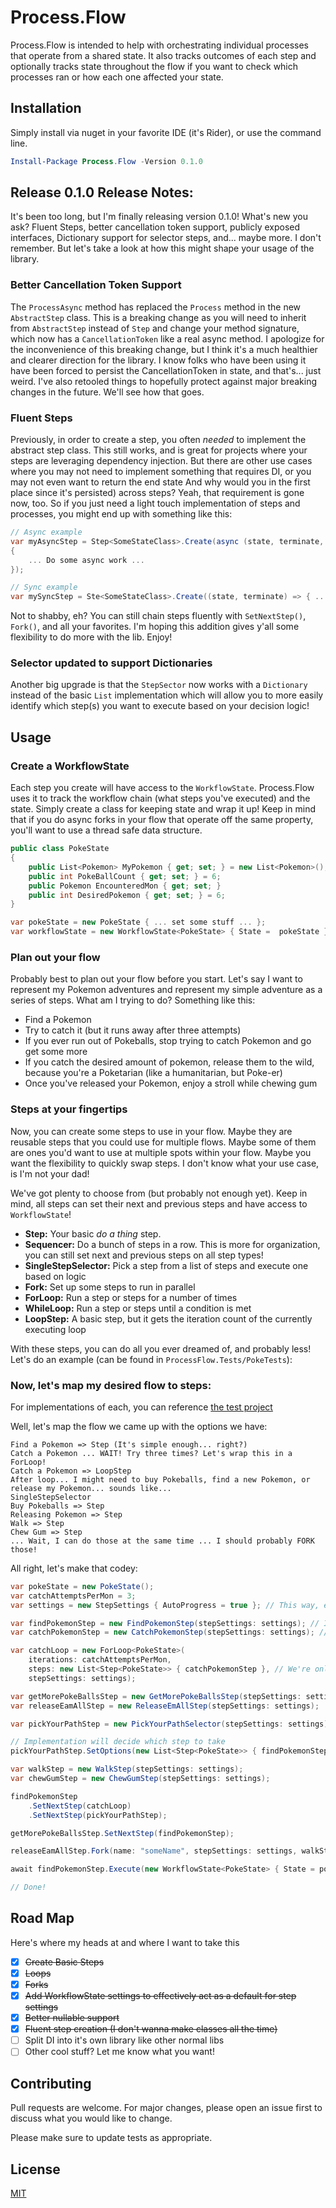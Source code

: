 # Process.Flow

Process.Flow is intended to help with orchestrating individual processes
that operate from a shared state. It also tracks outcomes of each step
and optionally tracks state throughout the flow if you want to check which
processes ran or how each one affected your state. 

## Installation

Simply install via nuget in your favorite IDE (it's Rider), or use the command line.

```powershell
Install-Package Process.Flow -Version 0.1.0
```

## Release 0.1.0 Release Notes:
It's been too long, but I'm finally releasing version 0.1.0! What's new you ask? Fluent Steps, better
cancellation token support, publicly exposed interfaces, Dictionary support for selector steps, and... maybe more. I don't remember. 
But let's take a look at how this might shape your usage of the library.

### Better Cancellation Token Support
The `ProcessAsync` method has replaced the `Process` method in the new `AbstractStep` class.
This is a breaking change as you will need to inherit from `AbstractStep` instead of `Step` 
and change your method signature, which now has a `CancellationToken` like a real async method.
I apologize for the inconvenience of this breaking change, but I think it's a much healthier
and clearer direction for the library. I know folks who have been using it have been forced
to persist the CancellationToken in state, and that's... just weird. I've also retooled things
to hopefully protect against major breaking changes in the future. We'll see how that goes.

### Fluent Steps

Previously, in order to create a step, you often _needed_ to implement the abstract step class.
This still works, and is great for projects where your steps are leveraging dependency injection.
But there are other use cases where you may not need to implement something that requires DI, or
you may not even want to return the end state And why would you in the first place since it's persisted)
across steps? Yeah, that requirement is gone now, too. So if you just need a light touch 
implementation of steps and processes, you might end up with something like this:

```c#
// Async example
var myAsyncStep = Step<SomeStateClass>.Create(async (state, terminate, cancellationToken) =>
{
    ... Do some async work ...
});

// Sync example
var mySyncStep = Ste<SomeStateClass>.Create((state, terminate) => { .. some sync work ... });
```

Not to shabby, eh? You can still chain steps fluently with `SetNextStep()`, `Fork()`, and all
your favorites. I'm hoping this addition gives y'all some flexibility to do more with the lib.
Enjoy!

### Selector updated to support Dictionaries

Another big upgrade is that the `StepSector` now works with a `Dictionary` instead of
the basic `List` implementation which will allow you to more easily identify which step(s) you
want to execute based on your decision logic!

## Usage

### Create a WorkflowState

Each step you create will have access to the `WorkflowState`. Process.Flow uses
it to track the workflow chain (what steps you've executed) and the state. Simply
create a class for keeping state and wrap it up! 
Keep in mind that if you do async forks in your flow that operate off the
same property, you'll want to use a thread safe data structure.

```c#
public class PokeState
{
    public List<Pokemon> MyPokemon { get; set; } = new List<Pokemon>();
    public int PokeBallCount { get; set; } = 6;
    public Pokemon EncounteredMon { get; set; }
    public int DesiredPokemon { get; set; } = 6;
}
```
```c#
var pokeState = new PokeState { ... set some stuff ... };
var workflowState = new WorkflowState<PokeState> { State =  pokeState };
```

### Plan out your flow

Probably best to plan out your flow before you start. Let's say I want to represent my Pokemon
adventures and represent my simple adventure as a series of steps. What am I trying to do?
Something like this:

- Find a Pokemon
- Try to catch it (but it runs away after three attempts)
- If you ever run out of Pokeballs, stop trying to catch Pokemon and go get some more
- If you catch the desired amount of pokemon, release them to the wild, because you're a Poketarian
  (like a humanitarian, but Poke-er)
- Once you've released your Pokemon, enjoy a stroll while chewing gum

### Steps at your fingertips

Now, you can create some steps to use in your flow. Maybe they are reusable steps that
you could use for multiple flows. Maybe some of them are ones you'd want to use at 
multiple spots within your flow. Maybe you want the flexibility to quickly swap steps.
I don't know what your use case, is I'm not your dad!

We've got plenty to choose from (but probably not enough yet). Keep in mind, all steps can set
their next and previous steps and have access to `WorkflowState`!

- **Step:** Your basic _do a thing_ step.
- **Sequencer:** Do a bunch of steps in a row. This is more for organization, you can still set next 
and previous steps on all step types!
- **SingleStepSelector:** Pick a step from a list of steps and execute one based on logic
- **Fork:** Set up some steps to run in parallel
- **ForLoop:** Run a step or steps for a number of times
- **WhileLoop:** Run a step or steps until a condition is met
- **LoopStep:** A basic step, but it gets the iteration count of the currently executing loop

With these steps, you can do all you ever dreamed of, and probably less! Let's do an example (can be found in 
`ProcessFlow.Tests/PokeTests`):

### Now, let's map my desired flow to steps:

For implementations of each, you can reference [the test project](/tree/master/ProcessFlow.Tests/PokeTests/PokeSteps)

Well, let's map the flow we came up with the options we have:

```
Find a Pokemon => Step (It's simple enough... right?)
Catch a Pokemon ... WAIT! Try three times? Let's wrap this in a ForLoop!
Catch a Pokemon => LoopStep
After loop... I might need to buy Pokeballs, find a new Pokemon, or release my Pokemon... sounds like...
SingleStepSelector
Buy Pokeballs => Step
Releasing Pokemon => Step
Walk => Step
Chew Gum => Step
... Wait, I can do those at the same time ... I should probably FORK those!
```

All right, let's make that codey:


```c#
var pokeState = new PokeState();
var catchAttemptsPerMon = 3;
var settings = new StepSettings { AutoProgress = true }; // This way, each step continues to the next!

var findPokemonStep = new FindPokemonStep(stepSettings: settings); // If you're curious about the implementation, check the test project!
var catchPokemonStep = new CatchPokemonStep(stepSettings: settings); // This is a loop step, so it has access to the current iteration count

var catchLoop = new ForLoop<PokeState>(
    iterations: catchAttemptsPerMon,
    steps: new List<Step<PokeState>> { catchPokemonStep }, // We're only do one thing, but if you had more stuff to do...
    stepSettings: settings);

var getMorePokeBallsStep = new GetMorePokeBallsStep(stepSettings: settings);
var releaseEamAllStep = new ReleaseEmAllStep(stepSettings: settings);

var pickYourPathStep = new PickYourPathSelector(stepSettings: settings);

// Implementation will decide which step to take
pickYourPathStep.SetOptions(new List<Step<PokeState>> { findPokemonStep, getMorePokeBallsStep, releaseEamAllStep });

var walkStep = new WalkStep(stepSettings: settings);
var chewGumStep = new ChewGumStep(stepSettings: settings);

findPokemonStep
    .SetNextStep(catchLoop)
    .SetNextStep(pickYourPathStep);

getMorePokeBallsStep.SetNextStep(findPokemonStep);

releaseEamAllStep.Fork(name: "someName", stepSettings: settings, walkStep, chewGumStep);

await findPokemonStep.Execute(new WorkflowState<PokeState> { State = pokeState });

// Done!
```

## Road Map
Here's where my heads at and where I want to take this
- [x] ~~Create Basic Steps~~
- [x] ~~Loops~~
- [x] ~~Forks~~
- [x] ~~Add WorkflowState settings to effectively act as a default for step settings~~
- [x] ~~Better nullable support~~
- [x] ~~Fluent step creation (I don't wanna make classes all the time)~~
- [ ] Split DI into it's own library like other normal libs
- [ ] Other cool stuff? Let me know what you want! 

## Contributing
Pull requests are welcome. For major changes, please open an issue first to discuss what you would like to change.

Please make sure to update tests as appropriate.

## License
[MIT](https://choosealicense.com/licenses/mit/)
